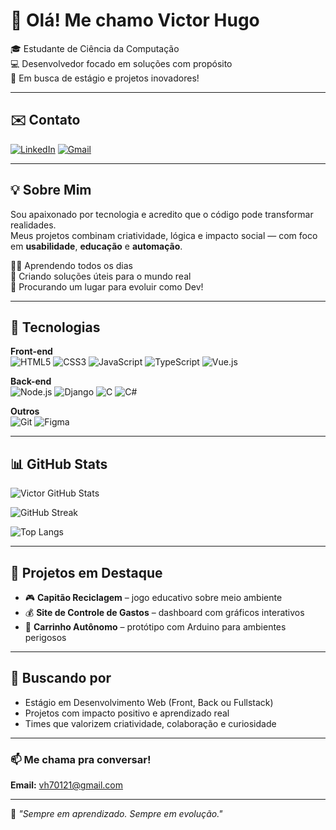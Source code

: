 # 👋 Olá! Me chamo Victor Hugo

🎓 Estudante de Ciência da Computação  
💻 Desenvolvedor focado em soluções com propósito  
🚀 Em busca de estágio e projetos inovadores!

---

## ✉️ Contato

[![LinkedIn](https://img.shields.io/badge/-LinkedIn-0077B5?style=for-the-badge&logo=linkedin&logoColor=white)](https://www.linkedin.com/in/victor-silva-3858691b8/)
[![Gmail](https://img.shields.io/badge/-Gmail-D14836?style=for-the-badge&logo=gmail&logoColor=white)](mailto:vh70121@gmail.com)

---

## 💡 Sobre Mim

Sou apaixonado por tecnologia e acredito que o código pode transformar realidades.  
Meus projetos combinam criatividade, lógica e impacto social — com foco em **usabilidade**, **educação** e **automação**.

👨‍💻 Aprendendo todos os dias  
🌱 Criando soluções úteis para o mundo real  
📌 Procurando um lugar para evoluir como Dev!

---

## 🧰 Tecnologias

**Front-end**  
![HTML5](https://img.shields.io/badge/-HTML5-E34F26?style=for-the-badge&logo=html5&logoColor=white)
![CSS3](https://img.shields.io/badge/-CSS3-1572B6?style=for-the-badge&logo=css3&logoColor=white)
![JavaScript](https://img.shields.io/badge/-JavaScript-F7DF1E?style=for-the-badge&logo=javascript&logoColor=black)
![TypeScript](https://img.shields.io/badge/-TypeScript-007ACC?style=for-the-badge&logo=typescript&logoColor=white)
![Vue.js](https://img.shields.io/badge/-Vue.js-35495E?style=for-the-badge&logo=vue.js&logoColor=4FC08D)

**Back-end**  
![Node.js](https://img.shields.io/badge/-Node.js-43853D?style=for-the-badge&logo=node.js&logoColor=white)
![Django](https://img.shields.io/badge/-Django-092E20?style=for-the-badge&logo=django&logoColor=white)
![C](https://img.shields.io/badge/-C-00599C?style=for-the-badge&logo=c&logoColor=white)
![C#](https://img.shields.io/badge/-C%23-239120?style=for-the-badge&logo=c-sharp&logoColor=white)

**Outros**  
![Git](https://img.shields.io/badge/-Git-F05032?style=for-the-badge&logo=git&logoColor=white)
![Figma](https://img.shields.io/badge/-Figma-F24E1E?style=for-the-badge&logo=figma&logoColor=white)

---

## 📊 GitHub Stats

![Victor GitHub Stats](https://github-readme-stats.vercel.app/api?username=vi73458&show_icons=true&theme=gotham)

![GitHub Streak](https://streak-stats.demolab.com?user=vi73458&theme=gotham&hide_border=true)

![Top Langs](https://github-readme-stats.vercel.app/api/top-langs/?username=vi73458&layout=compact&theme=gotham)

---

## 🌟 Projetos em Destaque

- 🎮 **Capitão Reciclagem** – jogo educativo sobre meio ambiente  
- 💰 **Site de Controle de Gastos** – dashboard com gráficos interativos  
- 🔬 **Carrinho Autônomo** – protótipo com Arduino para ambientes perigosos

---

## 🚀 Buscando por

- Estágio em Desenvolvimento Web (Front, Back ou Fullstack)  
- Projetos com impacto positivo e aprendizado real  
- Times que valorizem criatividade, colaboração e curiosidade

---

### 📫 Me chama pra conversar!
**Email:** [vh70121@gmail.com](mailto:vh70121@gmail.com)

---

🧠 *"Sempre em aprendizado. Sempre em evolução."*
